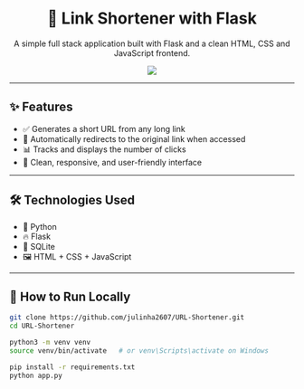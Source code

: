 <h1 align="center">
  🔗 Link Shortener with Flask
</h1>

<p align="center">
  A simple full stack application built with Flask and a clean HTML, CSS and JavaScript frontend.
</p>

<p align="center">
  <img src="https://img.shields.io/badge/built%20with-Python%20%26%20Flask-yellow" />
</p>

---

## ✨ Features

- ✅ Generates a short URL from any long link
- 🔁 Automatically redirects to the original link when accessed
- 📊 Tracks and displays the number of clicks
- 🎨 Clean, responsive, and user-friendly interface

---

## 🛠 Technologies Used

- 🐍 Python
- 🔥 Flask
- 🧱 SQLite
- 🖼️ HTML + CSS + JavaScript

---

## 🚀 How to Run Locally

```bash
git clone https://github.com/julinha2607/URL-Shortener.git
cd URL-Shortener

python3 -m venv venv
source venv/bin/activate   # or venv\Scripts\activate on Windows

pip install -r requirements.txt
python app.py
